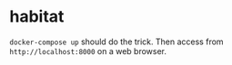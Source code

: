# habitat

`docker-compose up` should do the trick. Then access from `http://localhost:8000` on a web browser.
